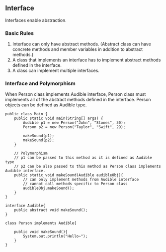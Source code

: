 ## Interface
Interfaces enable abstraction.  
    
### Basic Rules
1. Interface can only have abstract methods. (Abstract class can have concrete methods and member variables in addition to abstract methods.)
2. A class that implements an interface has to implement abstract methods defined in the interface.
3. A class can implement multiple interfaces.  
    
### Interface and Polymorphism
When Person class implements Audible interface, Person class must implements all of the abstract methods defined in the interface. Person objects can be defined as Audible type.
    
```
public class Main {
    public static void main(String[] args) {
        Audible p1 = new Person("John", "Stones", 30);
        Person p2 = new Person("Taylor", "Swift", 29);

        makeSound(p1);
        makeSound(p2);
    }

    // Polymorphism
    // p1 can be passed to this method as it is defined as Audible type
    // p2 can be also passed to this method as Person class implements Audible interface.
    public static void makeSound(Audible audibleObj){
        // can only implement methods from Audible interface
        // cannot call methods specific to Person class
        audibleObj.makeSound();
    }
}

interface Audible{
    public abstract void makeSound();
}

class Person implements Audible{

    public void makeSound(){
        System.out.println("Hello~");
    }
}

```
